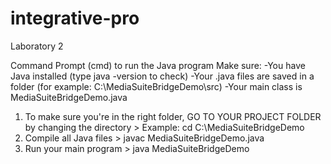 # integrative-pro
Laboratory 2

Command Prompt (cmd) to run the Java program 
Make sure:
-You have Java installed (type java -version to check)
-Your .java files are saved in a folder (for example: C:\MediaSuiteBridgeDemo\src)
-Your main class is MediaSuiteBridgeDemo.java

1. To make sure you're in the right folder, GO TO YOUR PROJECT FOLDER by changing the directory >
   Example: cd C:\MediaSuiteBridgeDemo
2. Compile all Java files >
javac MediaSuiteBridgeDemo.java
3. Run your main program >
java MediaSuiteBridgeDemo
